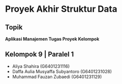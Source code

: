 # Proyek Akhir Struktur Data

## Topik
**Aplikasi Manajemen Tugas Proyek Kelompok**

## Kelompok 9 | Paralel 1
- Aliya Shahira (G6401231116)  
- Daffa Aulia Musyaffa Subyantoro (G6401231028)  
- Muhammad Fauzan Zubaedi (G6401231129)  
